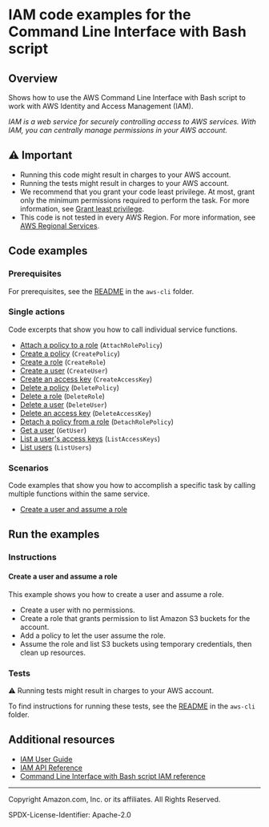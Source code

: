 <!--Generated by WRITEME on 2023-08-04 12:54:07.388627 (UTC)-->
# IAM code examples for the Command Line Interface with Bash script

## Overview

Shows how to use the AWS Command Line Interface with Bash script to work with AWS Identity and Access Management (IAM).

<!--custom.overview.start-->
<!--custom.overview.end-->

*IAM is a web service for securely controlling access to AWS services. With IAM, you can centrally manage permissions in your AWS account.*

## ⚠ Important

* Running this code might result in charges to your AWS account.
* Running the tests might result in charges to your AWS account.
* We recommend that you grant your code least privilege. At most, grant only the minimum permissions required to perform the task. For more information, see [Grant least privilege](https://docs.aws.amazon.com/IAM/latest/UserGuide/best-practices.html#grant-least-privilege).
* This code is not tested in every AWS Region. For more information, see [AWS Regional Services](https://aws.amazon.com/about-aws/global-infrastructure/regional-product-services).

<!--custom.important.start-->
<!--custom.important.end-->

## Code examples

### Prerequisites

For prerequisites, see the [README](../../README.md#Prerequisites) in the `aws-cli` folder.


<!--custom.prerequisites.start-->
<!--custom.prerequisites.end-->

### Single actions

Code excerpts that show you how to call individual service functions.

* [Attach a policy to a role](iam_operations.sh#L505) (`AttachRolePolicy`)
* [Create a policy](iam_operations.sh#L430) (`CreatePolicy`)
* [Create a role](iam_operations.sh#L351) (`CreateRole`)
* [Create a user](iam_operations.sh#L122) (`CreateUser`)
* [Create an access key](iam_operations.sh#L201) (`CreateAccessKey`)
* [Delete a policy](iam_operations.sh#L655) (`DeletePolicy`)
* [Delete a role](iam_operations.sh#L725) (`DeleteRole`)
* [Delete a user](iam_operations.sh#L877) (`DeleteUser`)
* [Delete an access key](iam_operations.sh#L796) (`DeleteAccessKey`)
* [Detach a policy from a role](iam_operations.sh#L580) (`DetachRolePolicy`)
* [Get a user](iam_operations.sh#L22) (`GetUser`)
* [List a user's access keys](iam_operations.sh#L282) (`ListAccessKeys`)
* [List users](iam_operations.sh#L61) (`ListUsers`)

### Scenarios

Code examples that show you how to accomplish a specific task by calling multiple
functions within the same service.

* [Create a user and assume a role](iam_create_user_assume_role_scenario.sh) 

## Run the examples

### Instructions


<!--custom.instructions.start-->
<!--custom.instructions.end-->



#### Create a user and assume a role

This example shows you how to create a user and assume a role. 

* Create a user with no permissions.
* Create a role that grants permission to list Amazon S3 buckets for the account.
* Add a policy to let the user assume the role.
* Assume the role and list S3 buckets using temporary credentials, then clean up resources.

<!--custom.scenario_prereqs.iam_Scenario_CreateUserAssumeRole.start-->
<!--custom.scenario_prereqs.iam_Scenario_CreateUserAssumeRole.end-->


<!--custom.scenarios.iam_Scenario_CreateUserAssumeRole.start-->
<!--custom.scenarios.iam_Scenario_CreateUserAssumeRole.end-->

### Tests

⚠ Running tests might result in charges to your AWS account.


To find instructions for running these tests, see the [README](../../README.md#Tests)
in the `aws-cli` folder.



<!--custom.tests.start-->
<!--custom.tests.end-->

## Additional resources

* [IAM User Guide](https://docs.aws.amazon.com/IAM/latest/UserGuide/introduction.html)
* [IAM API Reference](https://docs.aws.amazon.com/IAM/latest/APIReference/welcome.html)
* [Command Line Interface with Bash script IAM reference](https://awscli.amazonaws.com/v2/documentation/api/latest/reference/iam/index.html)

<!--custom.resources.start-->
<!--custom.resources.end-->

---

Copyright Amazon.com, Inc. or its affiliates. All Rights Reserved.

SPDX-License-Identifier: Apache-2.0